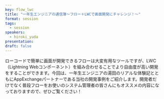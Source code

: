 ```yaml
---
key: flow_lwc
title: "一年生エンジニアの通信簿〜フロー＋LWCで画面開発にチャレンジ！〜"
format: session
tags:
  - session
speakers:
  - hiroki_yuda
presentation: 
draft: false
---
```

ローコードで簡単に画面が開発できるフローは大変有用なツールですが、LWC（Lightning Webコンポーネント）を組み合わせることでより自由度が高い開発をすることができます。今回は、一年生エンジニアの湯田のリアルな体験記とともにAppExchangeパートナーである当社の開発事例をご紹介します。開発者だけでなく普段フローをお使いのシステム管理者の皆さんにもオススメの内容になっておりますので、ぜひご覧ください！